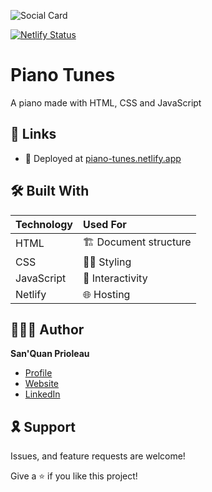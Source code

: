 ![Social Card][social-card-url]

[![Netlify Status](https://api.netlify.com/api/v1/badges/6ad63b06-bd9e-4b49-be7f-f24e932bb7f0/deploy-status)](https://app.netlify.com/sites/piano-tunes/deploys)

# Piano Tunes

A piano made with HTML, CSS and JavaScript

## 🔗 Links

- 🚀 Deployed at [piano-tunes.netlify.app][deployed-url]

## 🛠 Built With

| Technology   | Used For                          |
| :----------- | :-------------------------------- |
| HTML         | 🏗 Document structure             |
| CSS          | 💃🏽 Styling                        |
| JavaScript   | 💫 Interactivity                  |
| Netlify      | 🌐 Hosting                        |

## 👨🏾‍💻 Author

**San'Quan Prioleau**

- [Profile][github-url]
- [Website][website]
- [LinkedIn][linkedin]

## 🎗 Support

Issues, and feature requests are welcome!

Give a ⭐️ if you like this project!

<!-- Author Details -->
[github-url]: https://github.com/spriolau "San'Quan Prioleau on Github"
[website]: https://sprioleau.dev "San'Quan Prioleau's personal website"
[linkedin]: https://www.linkedin.com/in/sanquanprioleau/

<!-- Project Details -->
[deployed-url]: https://piano-tunes.netlify.app/
[social-card-url]: https://piano-tunes.netlify.app/images/social-card.png "Social Card"
[homepage-screenshot-url]: https://piano-tunes.netlify.app/images/screenshot.png "Homepage Screenshot"

